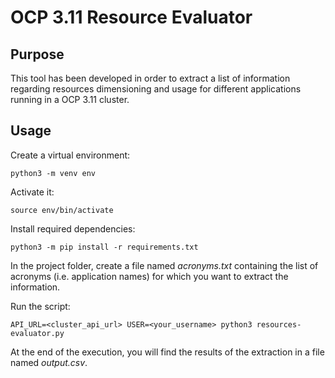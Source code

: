 # OCP 3.11 Resource Evaluator

## Purpose
This tool has been developed in order to extract a list of information regarding resources dimensioning and usage for different applications running in a OCP 3.11 cluster.

## Usage
Create a virtual environment:

`python3 -m venv env`

Activate it:

`source env/bin/activate`

Install required dependencies:

`python3 -m pip install -r requirements.txt`

In the project folder, create a file named *acronyms.txt* containing the list of acronyms (i.e. application names) for which you want to extract the information.

Run the script:

`API_URL=<cluster_api_url> USER=<your_username> python3 resources-evaluator.py`

At the end of the execution, you will find the results of the extraction in a file named *output.csv*.
